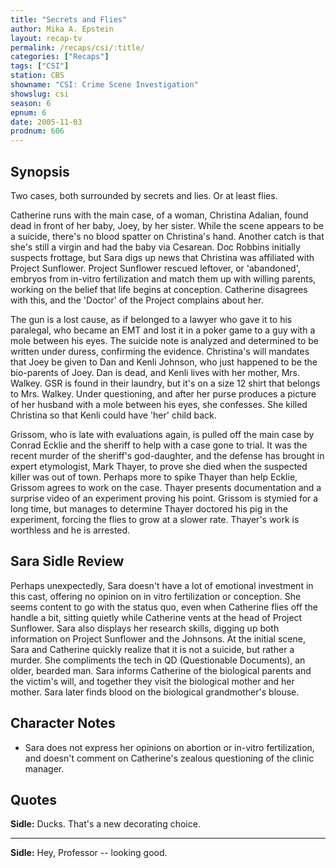 ```yaml
---
title: "Secrets and Flies"
author: Mika A. Epstein
layout: recap-tv
permalink: /recaps/csi/:title/
categories: ["Recaps"]
tags: ["CSI"]
station: CBS
showname: "CSI: Crime Scene Investigation"
showslug: csi
season: 6
epnum: 6
date: 2005-11-03  
prodnum: 606  
---
```


## Synopsis

Two cases, both surrounded by secrets and lies. Or at least flies.

Catherine runs with the main case, of a woman, Christina Adalian, found dead in front of her baby, Joey, by her sister. While the scene appears to be a suicide, there's no blood spatter on Christina's hand. Another catch is that she's still a virgin and had the baby via Cesarean. Doc Robbins initially suspects frottage, but Sara digs up news that Christina was affiliated with Project Sunflower. Project Sunflower rescued leftover, or 'abandoned', embryos from in-vitro fertilization and match them up with willing parents, working on the belief that life begins at conception. Catherine disagrees with this, and the 'Doctor' of the Project complains about her.

The gun is a lost cause, as if belonged to a lawyer who gave it to his paralegal, who became an EMT and lost it in a poker game to a guy with a mole between his eyes. The suicide note is analyzed and determined to be written under duress, confirming the evidence. Christina's will mandates that Joey be given to Dan and Kenli Johnson, who just happened to be the bio-parents of Joey. Dan is dead, and Kenli lives with her mother, Mrs. Walkey. GSR is found in their laundry, but it's on a size 12 shirt that belongs to Mrs. Walkey. Under questioning, and after her purse produces a picture of her husband with a mole between his eyes, she confesses. She killed Christina so that Kenli could have 'her' child back.

Grissom, who is late with evaluations again, is pulled off the main case by Conrad Ecklie and the sheriff to help with a case gone to trial. It was the recent murder of the sheriff's god-daughter, and the defense has brought in expert etymologist, Mark Thayer, to prove she died when the suspected killer was out of town. Perhaps more to spike Thayer than help Ecklie, Grissom agrees to work on the case. Thayer presents documentation and a surprise video of an experiment proving his point. Grissom is stymied for a long time, but manages to determine Thayer doctored his pig in the experiment, forcing the flies to grow at a slower rate. Thayer's work is worthless and he is arrested.

## Sara Sidle Review

Perhaps unexpectedly, Sara doesn't have a lot of emotional investment in this cast, offering no opinion on in vitro fertilization or conception. She seems content to go with the status quo, even when Catherine flies off the handle a bit, sitting quietly while Catherine vents at the head of Project Sunflower. Sara also displays her research skills, digging up both information on Project Sunflower and the Johnsons. At the initial scene, Sara and Catherine quickly realize that it is not a suicide, but rather a murder. She compliments the tech in QD (Questionable Documents), an older, bearded man. Sara informs Catherine of the biological parents and the victim's will, and together they visit the biological mother and her mother. Sara later finds blood on the biological grandmother's blouse.

## Character Notes

* Sara does not express her opinions on abortion or in-vitro fertilization, and doesn't comment on Catherine's zealous questioning of the clinic manager.

## Quotes

**Sidle:** Ducks. That's a new decorating choice.  

- - -

**Sidle:** Hey, Professor -- looking good.